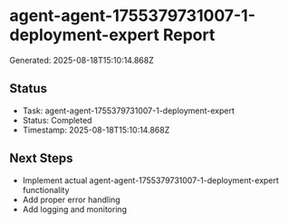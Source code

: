 # agent-agent-1755379731007-1-deployment-expert Report

Generated: 2025-08-18T15:10:14.868Z

## Status
- Task: agent-agent-1755379731007-1-deployment-expert
- Status: Completed
- Timestamp: 2025-08-18T15:10:14.868Z

## Next Steps
- Implement actual agent-agent-1755379731007-1-deployment-expert functionality
- Add proper error handling
- Add logging and monitoring
